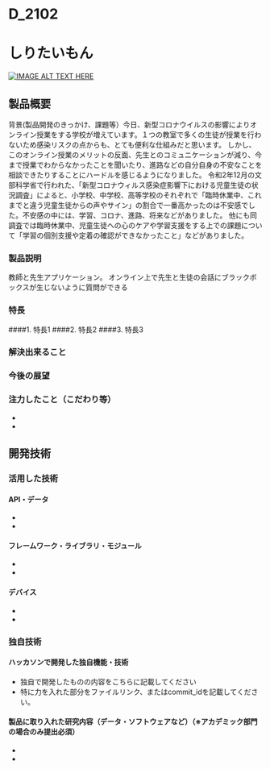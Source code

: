 # D_2102
# しりたいもん

[![IMAGE ALT TEXT HERE](https://jphacks.com/wp-content/uploads/2021/07/JPHACKS2021_ogp.jpg)](https://www.youtube.com/watch?v=LUPQFB4QyVo)

## 製品概要
背景(製品開発のきっかけ、課題等）今日、新型コロナウイルスの影響によりオンライン授業をする学校が増えています。１つの教室で多くの生徒が授業を行わないため感染リスクの点からも、とても便利な仕組みだと思います。
しかし、このオンライン授業のメリットの反面、先生とのコミュニケーションが減り、今まで授業でわからなかったことを聞いたり、進路などの自分自身の不安なことを相談できたりすることにハードルを感じるようになりました。
令和2年12月の文部科学省で行われた、「新型コロナウィルス感染症影響下における児童生徒の状況調査」によると、小学校、中学校、高等学校のそれぞれで「臨時休業中、これまでと違う児童生徒からの声やサイン」の割合で一番高かったのは不安感でした。不安感の中には、学習、コロナ、進路、将来などがありました。
他にも同調査では臨時休業中、児童生徒への心のケアや学習支援をする上での課題について「学習の個別支援や定着の確認ができなかったこと」などがありました。
### 製品説明
教師と先生アプリケーション。 
オンライン上で先生と生徒の会話にブラックボックスが生じないように質問ができる
### 特長
####1. 特長1
####2. 特長2
####3. 特長3

### 解決出来ること
### 今後の展望
### 注力したこと（こだわり等）
* 
* 

## 開発技術
### 活用した技術
#### API・データ
* 
* 

#### フレームワーク・ライブラリ・モジュール
* 
* 

#### デバイス
* 
* 

### 独自技術
#### ハッカソンで開発した独自機能・技術
* 独自で開発したものの内容をこちらに記載してください
* 特に力を入れた部分をファイルリンク、またはcommit_idを記載してください。

#### 製品に取り入れた研究内容（データ・ソフトウェアなど）（※アカデミック部門の場合のみ提出必須）
* 
* 
